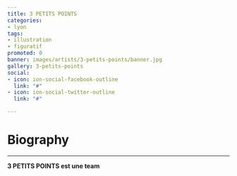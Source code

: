 ```yaml
---
title: 3 PETITS POINTS
categories:
- lyon
tags:
- illustration
- figuratif
promoted: 0
banner: images/artists/3-petits-points/banner.jpg
gallery: 3-petits-points
social:
- icon: ion-social-facebook-outline
  link: "#"
- icon: ion-social-twitter-outline
  link: "#"

---
```

# Biography

***

**3 PETITS POINTS est une team**